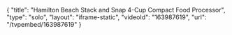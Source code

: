 {
    "title": "Hamilton Beach Stack and Snap 4-Cup Compact Food Processor",
    "type": "solo",
    "layout": "iframe-static",
    "videoId": "163987619",
    "url": "\/tvpembed\/163987619"
}